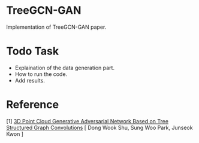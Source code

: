 # TreeGCN-GAN
Implementation of TreeGCN-GAN paper.

# Todo Task
* Explaination of the data generation part.
* How to run the code.
* Add results.

# Reference
[1] [3D Point Cloud Generative Adversarial Network Based on Tree Structured Graph Convolutions](https://arxiv.org/abs/1905.06292) [ Dong Wook Shu, Sung Woo Park, Junseok Kwon ]
